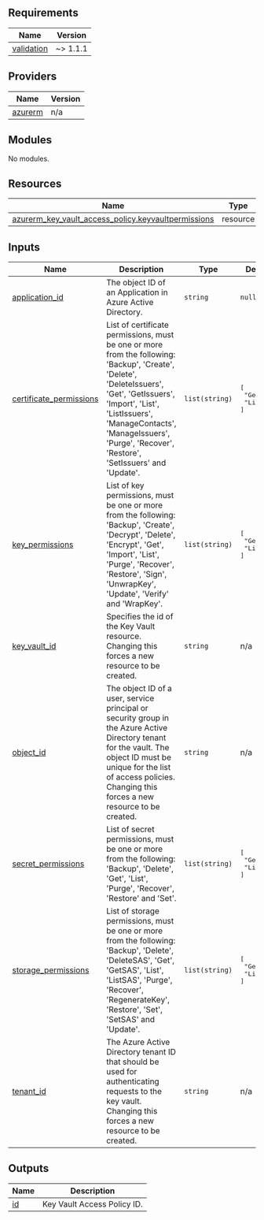 <!-- BEGIN_TF_DOCS -->
## Requirements

| Name | Version |
|------|---------|
| <a name="requirement_validation"></a> [validation](#requirement\_validation) | ~> 1.1.1 |

## Providers

| Name | Version |
|------|---------|
| <a name="provider_azurerm"></a> [azurerm](#provider\_azurerm) | n/a |

## Modules

No modules.

## Resources

| Name | Type |
|------|------|
| [azurerm_key_vault_access_policy.keyvaultpermissions](https://registry.terraform.io/providers/hashicorp/azurerm/latest/docs/resources/key_vault_access_policy) | resource |

## Inputs

| Name | Description | Type | Default | Required |
|------|-------------|------|---------|:--------:|
| <a name="input_application_id"></a> [application\_id](#input\_application\_id) | The object ID of an Application in Azure Active Directory. | `string` | `null` | no |
| <a name="input_certificate_permissions"></a> [certificate\_permissions](#input\_certificate\_permissions) | List of certificate permissions, must be one or more from the following: 'Backup', 'Create', 'Delete', 'DeleteIssuers', 'Get', 'GetIssuers', 'Import', 'List', 'ListIssuers', 'ManageContacts', 'ManageIssuers', 'Purge', 'Recover', 'Restore', 'SetIssuers' and 'Update'. | `list(string)` | <pre>[<br>  "Get",<br>  "List"<br>]</pre> | no |
| <a name="input_key_permissions"></a> [key\_permissions](#input\_key\_permissions) | List of key permissions, must be one or more from the following: 'Backup', 'Create', 'Decrypt', 'Delete', 'Encrypt', 'Get', 'Import', 'List', 'Purge', 'Recover', 'Restore', 'Sign', 'UnwrapKey', 'Update', 'Verify' and 'WrapKey'. | `list(string)` | <pre>[<br>  "Get",<br>  "List"<br>]</pre> | no |
| <a name="input_key_vault_id"></a> [key\_vault\_id](#input\_key\_vault\_id) | Specifies the id of the Key Vault resource. Changing this forces a new resource to be created. | `string` | n/a | yes |
| <a name="input_object_id"></a> [object\_id](#input\_object\_id) | The object ID of a user, service principal or security group in the Azure Active Directory tenant for the vault. The object ID must be unique for the list of access policies. Changing this forces a new resource to be created. | `string` | n/a | yes |
| <a name="input_secret_permissions"></a> [secret\_permissions](#input\_secret\_permissions) | List of secret permissions, must be one or more from the following: 'Backup', 'Delete', 'Get', 'List', 'Purge', 'Recover', 'Restore' and 'Set'. | `list(string)` | <pre>[<br>  "Get",<br>  "List"<br>]</pre> | no |
| <a name="input_storage_permissions"></a> [storage\_permissions](#input\_storage\_permissions) | List of storage permissions, must be one or more from the following: 'Backup', 'Delete', 'DeleteSAS', 'Get', 'GetSAS', 'List', 'ListSAS', 'Purge', 'Recover', 'RegenerateKey', 'Restore', 'Set', 'SetSAS' and 'Update'. | `list(string)` | <pre>[<br>  "Get",<br>  "ListSAS"<br>]</pre> | no |
| <a name="input_tenant_id"></a> [tenant\_id](#input\_tenant\_id) | The Azure Active Directory tenant ID that should be used for authenticating requests to the key vault. Changing this forces a new resource to be created. | `string` | n/a | yes |

## Outputs

| Name | Description |
|------|-------------|
| <a name="output_id"></a> [id](#output\_id) | Key Vault Access Policy ID. |
<!-- END_TF_DOCS -->